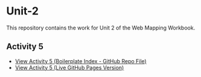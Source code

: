 # Unit-2

This repository contains the work for Unit 2 of the Web Mapping Workbook.

## Activity 5

* [View Activity 5 (Boilerplate Index - GitHub Repo File)](https://github.com/sounny/kalchikee/blob/main/unit-2-master/boilerplate/index.html)
* [View Activity 5 (Live GitHub Pages Version)](https://sounny.github.io/kalchikee/unit-2-master/boilerplate/)
